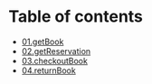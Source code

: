 # Table of contents

* [01.getBook](01.getBook.md)
* [02.getReservation](02.getReservation.md)
* [03.checkoutBook](03.checkoutBook.md)
* [04.returnBook](04.returnBook.md)

